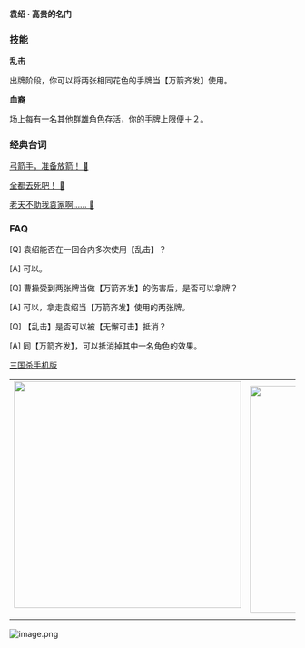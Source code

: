 
#### 袁绍 · 高贵的名门  

### 技能

**乱击**

出牌阶段，你可以将两张相同花色的手牌当【万箭齐发】使用。

**血裔**

场上每有一名其他群雄角色存活，你的手牌上限便＋２。

### 经典台词


[弓箭手，准备放箭！ 🎵](char_qun004_dub_ability1_1.mp3)

[全都去死吧！ 🎵](char_qun004_dub_ability1_2.mp3)

[老天不助我袁家啊…… 🎵](char_qun004_dub_dead.mp3)


### FAQ

[Q] 袁绍能否在一回合内多次使用【乱击】？

[A] 可以。



[Q] 曹操受到两张牌当做【万箭齐发】的伤害后，是否可以拿牌？

[A] 可以，拿走袁绍当【万箭齐发】使用的两张牌。



[Q] 【乱击】是否可以被【无懈可击】抵消？

[A] 同【万箭齐发】，可以抵消掉其中一名角色的效果。


 [三国杀手机版](https://apps.apple.com/cn/app/%E4%B8%89%E5%9B%BD%E6%9D%80%E9%97%AE%E9%A2%98%E7%AD%94%E7%96%91/id527602078)
    <div style="text-align: center"><table><tr>
    <td style="text-align: center">
<img src="https://is4-ssl.mzstatic.com/image/thumb/PurpleSource116/v4/1b/38/06/1b380673-fa07-7d70-76af-cc625e8e7894/97f20edf-1616-4b93-9e88-fbaebfe22faf_page-0.jpg/460x0w.webp" height="400">
</td>
<td style="text-align: center">
<img src="https://is5-ssl.mzstatic.com/image/thumb/PurpleSource126/v4/f6/ae/05/f6ae053d-def3-e9be-a991-74954202adad/7a500a3f-0dc0-4c7a-8287-6eed7e11d2b4_page-1.jpg/460x0w.webp" height="400">
</td>
<td style="text-align: center">
<img src="https://is2-ssl.mzstatic.com/image/thumb/PurpleSource126/v4/f3/38/97/f33897de-2a22-ec13-1832-60c35c10fe7c/7fbfdcd6-9f03-45ce-8dc1-bad59b0e5f5d_page-2.jpg/460x0w.webp" height="400">
</td>
<td style="text-align: center">
<img src="https://is2-ssl.mzstatic.com/image/thumb/PurpleSource116/v4/7c/bf/db/7cbfdbb7-8d99-a661-c3a7-bc4e3fdb840a/5e805d5e-b991-4341-bdf6-233a5dd8d703_page-3.jpg/460x0w.webp" height="400">
</td>
</tr>
</table>
</div>
    
 ![image.png](https://s2.loli.net/2022/01/10/Z85EF3hBpvU41oI.png)
